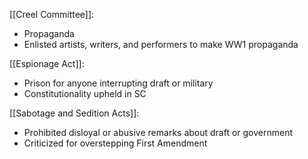 
[[Creel Committee]]: 
- Propaganda
- Enlisted artists, writers, and performers to make WW1 propaganda


[[Espionage Act]]:
- Prison for anyone interrupting draft or military
- Constitutionality upheld in SC

[[Sabotage and Sedition Acts]]: 
- Prohibited disloyal or abusive remarks about draft or government
- Criticized for overstepping First Amendment
